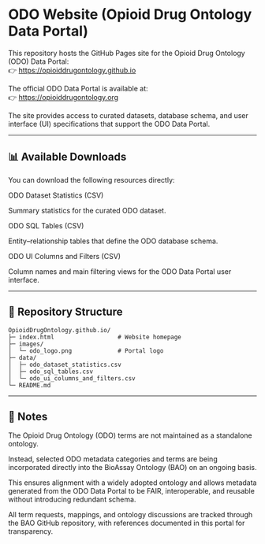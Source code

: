 # ODO Website (Opioid Drug Ontology Data  Portal)


This repository hosts the GitHub Pages site for the Opioid Drug Ontology (ODO) Data Portal:       
👉 https://opioiddrugontology.github.io

The official ODO Data Portal is available at:  
👉 https://opioiddrugontology.org

The site provides access to curated datasets, database schema, and user interface (UI) specifications that support the ODO Data Portal.

---
📊 Available Downloads
---
You can download the following resources directly:

ODO Dataset Statistics (CSV)

Summary statistics for the curated ODO dataset.

ODO SQL Tables (CSV)

Entity–relationship tables that define the ODO database schema.

ODO UI Columns and Filters (CSV)

Column names and main filtering views for the ODO Data Portal user interface.

---
📂 Repository Structure
---
```pre
OpioidDrugOntology.github.io/
├─ index.html                  # Website homepage
├─ images/
│  └─ odo_logo.png             # Portal logo
├─ data/
│  ├─ odo_dataset_statistics.csv
│  ├─ odo_sql_tables.csv
│  └─ odo_ui_columns_and_filters.csv
└─ README.md
```

---
📑 Notes
---
The Opioid Drug Ontology (ODO) terms are not maintained as a standalone ontology.

Instead, selected ODO metadata categories and terms are being incorporated directly into the BioAssay Ontology (BAO) on an ongoing basis.

This ensures alignment with a widely adopted ontology and allows metadata generated from the ODO Data Portal to be FAIR, interoperable, and reusable without introducing redundant schema.

All term requests, mappings, and ontology discussions are tracked through the BAO GitHub repository, with references documented in this portal for transparency.

